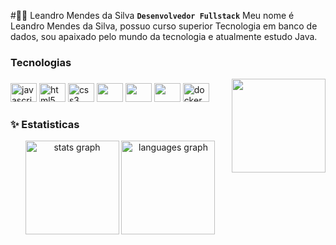 #👨‍💻 Leandro Mendes da Silva
**`Desenvolvedor Fullstack`**
Meu nome é Leandro Mendes da Silva, possuo curso superior Tecnologia em banco de dados, sou apaixado pelo mundo da tecnologia e atualmente estudo Java.

### Tecnologias

<img align="right" height="150" src="https://media4.giphy.com/media/aEwLTJvYxwo1L09oyP/giphy.gif?cid=ecf05e47fwelohukcct7silvl020luep0h4z0v6mqbolsp9q&rid=giphy.gif&ct=g"/>

###

<div align="left">
  <img src="https://cdn.jsdelivr.net/gh/devicons/devicon/icons/javascript/javascript-original.svg" height="30" width="42" alt="javascript logo"  />
  <img src="https://cdn.jsdelivr.net/gh/devicons/devicon/icons/html5/html5-original.svg" height="30" width="42" alt="html5 logo"  />
  <img src="https://cdn.jsdelivr.net/gh/devicons/devicon/icons/css3/css3-original.svg" height="30" width="42" alt="css3 logo"  />
  <img src="https://cdn.jsdelivr.net/gh/devicons/devicon@latest/icons/java/java-original.svg" height="30" width="42"/>
<img src="https://cdn.jsdelivr.net/gh/devicons/devicon@latest/icons/spring/spring-original.svg" height="30" width="42"/>
<img src="https://cdn.jsdelivr.net/gh/devicons/devicon@latest/icons/angularjs/angularjs-original.svg" height="30" width="42" />
  <img src="https://cdn.jsdelivr.net/gh/devicons/devicon/icons/docker/docker-original.svg" height="30" width="42" alt="docker logo"  />
</div>

### ✨ Estatisticas

<div align="center">
  <img src="https://github-readme-stats.vercel.app/api?username=leandromendes25&show_icons=true&theme=radical&locale=pt-br" height="150" alt="stats graph"  />
  <img src="https://github-readme-stats.vercel.app/api/top-langs?locale=pt-br&hide_title=false&layout=compact&card_width=320&langs_count=5&theme=radical&hide_border=false&username=leandromendes25" height="150" alt="languages graph"  />
  
</div>

